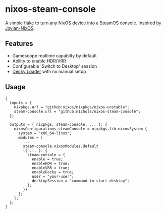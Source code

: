 # nixos-steam-console
A simple flake to turn any NixOS device into a SteamOS console. Inspired by [Jovian-NixOS](https://github.com/Jovian-Experiments/Jovian-NixOS).

## Features
- Gamescope realtime capabilty by default
- Ability to enable HDR/VRR
- Configurable 'Switch to Desktop' session
- [Decky Loader](https://github.com/SteamDeckHomebrew/decky-loader) with no manual setup

## Usage
```nixos
{
  inputs = {
    nixpkgs.url = "github:nixos/nixpkgs/nixos-unstable";
    steam-console.url = "github:n1chols/nixos-steam-console";
  };

  outputs = { nixpkgs, steam-console, ... }: {
    nixosConfigurations.steamConsole = nixpkgs.lib.nixosSystem {
      system = "x86_64-linux";
      modules = [
        ...
        steam-console.nixosModules.default
        ({ ... }: {
          steam-console = {
            enable = true;
            enableHDR = true;
            enableVRR = true;
            enableDecky = true;
            user = "your-user";
            desktopSession = "command-to-start-desktop";
          };
        })
      ];
    };
  };
}
```
